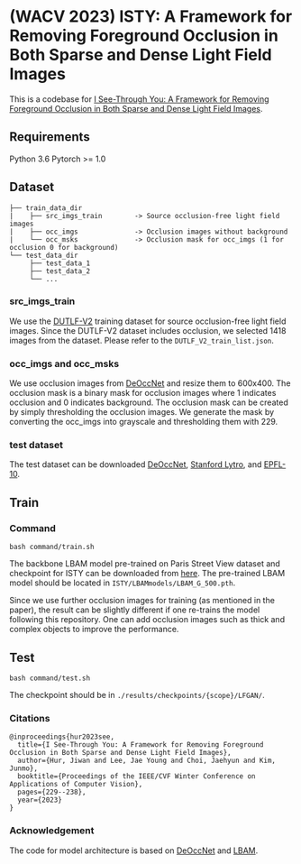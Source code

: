 # (WACV 2023) ISTY: A Framework for Removing Foreground Occlusion in Both Sparse and Dense Light Field Images
This is a codebase for [I See-Through You: A Framework for Removing Foreground Occlusion in Both Sparse and Dense Light Field Images](https://openaccess.thecvf.com/content/WACV2023/html/Hur_I_See-Through_You_A_Framework_for_Removing_Foreground_Occlusion_in_WACV_2023_paper.html).

## Requirements
Python 3.6
Pytorch >= 1.0 

## Dataset
```
├── train_data_dir
|    ├── src_imgs_train        -> Source occlusion-free light field images
|    ├── occ_imgs              -> Occlusion images without background
|    └── occ_msks              -> Occlusion mask for occ_imgs (1 for occlusion 0 for background)
└── test_data_dir
     ├── test_data_1           
     ├── test_data_2
     └── ...
```
### src_imgs_train
We use the [DUTLF-V2](https://github.com/DUT-IIAU-OIP-Lab/DUTLF-V2) training dataset for source occlusion-free light field images.
Since the DUTLF-V2 dataset includes occlusion, we selected 1418 images from the dataset.
Please refer to the `DUTLF_V2_train_list.json`.

### occ_imgs and occ_msks
We use occlusion images from [DeOccNet](https://github.com/YingqianWang/DeOccNet) and resize them to 600x400.
The occlusion mask is a binary mask for occlusion images where 1 indicates occlusion and 0 indicates background. 
The occlusion mask can be created by simply thresholding the occlusion images. We generate the mask by converting the occ_imgs into grayscale and thresholding them with 229.

### test dataset
The test dataset can be downloaded [DeOccNet](https://github.com/YingqianWang/DeOccNet), [Stanford Lytro](http://lightfields.stanford.edu/LF2016.html), and [EPFL-10](https://www.epfl.ch/labs/mmspg/downloads/valid/).

## Train
### Command
```
bash command/train.sh
```

The backbone LBAM model pre-trained on Paris Street View dataset and checkpoint for ISTY can be downloaded from [here](https://drive.google.com/drive/folders/1cAs8gVU16CGlmhvktKhzu6uvH3TF9Q5r?usp=sharing).
The pre-trained LBAM model should be located in `ISTY/LBAMmodels/LBAM_G_500.pth`.

Since we use further occlusion images for training (as mentioned in the paper), the result can be slightly different if one re-trains the model following this repository.
One can add occlusion images such as thick and complex objects to improve the performance.

## Test
```
bash command/test.sh
```
The checkpoint should be in `./results/checkpoints/{scope}/LFGAN/`.

### Citations
```
@inproceedings{hur2023see,
  title={I See-Through You: A Framework for Removing Foreground Occlusion in Both Sparse and Dense Light Field Images},
  author={Hur, Jiwan and Lee, Jae Young and Choi, Jaehyun and Kim, Junmo},
  booktitle={Proceedings of the IEEE/CVF Winter Conference on Applications of Computer Vision},
  pages={229--238},
  year={2023}
}
```

### Acknowledgement
The code for model architecture is based on [DeOccNet](https://github.com/YingqianWang/DeOccNet) and [LBAM](https://github.com/Vious/LBAM_Pytorch).
